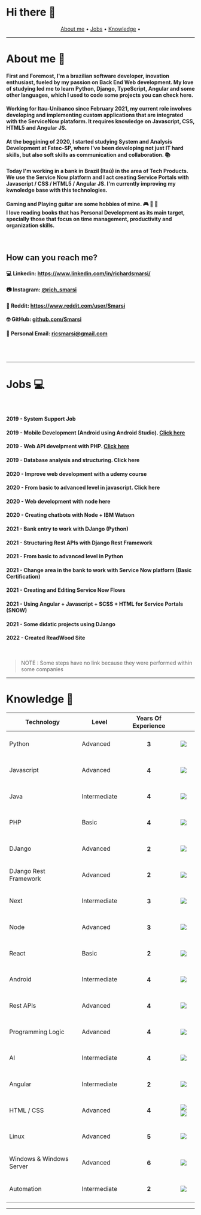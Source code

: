 # Hi there 👋

<p align="center">
 <a href="#about">About me</a> •
 <a href="#jobs">Jobs</a> • 
 <a href="#knowledge">Knowledge</a> • 
</p>

*****

<div id="about"/>

# About me 🚀

<h4>First and Foremost, I'm a brazilian software developer, inovation enthusiast, fueled by my passion on Back End Web development. My love of studying led me to learn Python, Django, TypeScript, Angular and some other languages, which I used to code some projects you can check here.</h4>

<h4>Working for Itau-Unibanco since February 2021, my current role involves developing and implementing custom applications that are integrated with the ServiceNow plataform. It requires knowledge on Javascript, CSS, HTML5 and Angular JS.
</h4>

<h4>At the beggining of 2020, I started studying System and Analysis Development at Fatec-SP, where I've been developing not just IT hard skills, but also soft skills as communication and collaboration. 📚</h4>

<h4>Today I'm working in a bank in Brazil (Itaú) in the area of Tech Products. We use the Service Now platform and I act creating Service Portals with Javascript / CSS / HTML5 / Angular JS. I'm currently improving my kwnoledge base with this technologies. </h4>

<h4>Gaming and Playing guitar are some hobbies of mine. 🎮 🎵 🎸 <br>
I love reading books that has Personal Development as its main target, specially those that focus on time management, productivity and organization skills.</h4>

<br>

<h2>How can you reach me?</h2>

<h4>💻 Linkedin: <a target="_blank" href="https://www.linkedin.com/in/richardsmarsi/">https://www.linkedin.com/in/richardsmarsi/</a></h4>
<h4>📷 Instagram: <a target="_blank" href="https://www.instagram.com/rich_smarsi/">@rich_smarsi</a></h4>
<h4>📰 Reddit: <a target="_blank" href="https://www.reddit.com/user/Smarsi">https://www.reddit.com/user/Smarsi</a></h4>
<h4>🤓 GitHub: <a target="_blank" href="https://github.com/Smarsi">github.com/Smarsi</a></h4>
<h4>📩 Personal Email: <a target="_blank" href="mailto:ricsmarsi@gmail.com">ricsmarsi@gmail.com</a></h4>

<br>
<br>


*****

<div id="jobs"/>

# Jobs 💻

<br>

<h4><b>2019 - </b>System Support Job</h4>
<h4><b>2019 - </b>Mobile Development (Android using Android Studio). <a href="https://github.com/Smarsi/Aplicacao-Comercial/tree/master/Lojinhob">Click here</a></h4>
<h4><b>2019 - </b>Web API develpment with PHP. <a href="https://github.com/Smarsi/Aplicacao-Comercial/tree/master/APIprojeto">Click here</a></h4>
<h4><b>2019 - </b>Database analysis and structuring. <a>Click here</a></h4>
<h4><b>2020 - </b>Improve web development with a <a>udemy course</a></h4>
<h4><b>2020 - </b>From basic to advanced level in javascript. <a>Click here</a></h4>
<h4><b>2020 - </b>Web development with node <a>here</a></h4>
<h4><b>2020 - </b>Creating chatbots with Node + IBM Watson</h4>
<h4><b>2021 - </b>Bank entry to work with DJango (Python)</h4>
<h4><b>2021 - </b>Structuring Rest APIs with Django Rest Framework</h4>
<h4><b>2021 - </b>From basic to advanced level in Python</h4>
<h4><b>2021 - </b>Change area in the bank to work with Service Now platform (<a>Basic Certification</a>)</h4>
<h4><b>2021 - </b>Creating and Editing Service Now Flows</h4>
<h4><b>2021 - </b>Using Angular  + Javascript + SCSS + HTML for Service Portals (SNOW)</h4>
<h4><b>2021 - </b>Some <a>didatic projects</a> using DJango</h4>
<h4><b>2022 - </b>Created <a>ReadWood Site</a></h4>

<br>

> NOTE : Some steps have no link because they were performed within some companies

*****

<div id="knowledge"/>

# Knowledge 📝

| Technology | Level | Years Of Experience |    |
| ---------- | ----- | ------------------- | -- |
| Python     | Advanced | <h4 align=center> 3</h4>| ![](https://img.shields.io/badge/Python-3776AB?style=for-the-badge&logo=python&logoColor=white)
| Javascript     | Advanced | <h4 align=center> 4 </h4>| ![](https://img.shields.io/badge/JavaScript-323330?style=for-the-badge&logo=javascript&logoColor=F7DF1E)
| Java     | Intermediate | <h4 align=center> 4 </h4>| ![](https://img.shields.io/badge/Java-ED8B00?style=for-the-badge&logo=java&logoColor=white)
| PHP     | Basic | <h4 align=center> 4 </h4>| ![](https://img.shields.io/badge/PHP-777BB4?style=for-the-badge&logo=php&logoColor=white)
| DJango  | Advanced | <h4 align=center> 2 </h4>| ![](https://img.shields.io/badge/Django-092E20?style=for-the-badge&logo=django&logoColor=white)
| DJango Rest Framework    | Advanced | <h4 align=center> 2 </h4>| ![](	https://img.shields.io/badge/django%20rest-ff1709?style=for-the-badge&logo=django&logoColor=white)
| Next  | Intermediate | <h4 align=center> 3 </h4>| ![](https://img.shields.io/badge/Python-3776AB?style=for-the-badge&logo=python&logoColor=white)
| Node  | Advanced | <h4 align=center> 3 </h4>| ![](	https://img.shields.io/badge/Node.js-43853D?style=for-the-badge&logo=node.js&logoColor=white)
| React  | Basic | <h4 align=center> 2 </h4>| ![](https://img.shields.io/badge/React-20232A?style=for-the-badge&logo=react&logoColor=61DAFB)
| Android     | Intermediate | <h4 align=center> 4 </h4>| ![](https://img.shields.io/badge/Android-3DDC84?style=for-the-badge&logo=android&logoColor=white)
| Rest APIs     | Advanced | <h4 align=center> 4 </h4>| ![](https://img.shields.io/badge/API-Rest-yellowgreen)
| Programming Logic     | Advanced | <h4 align=center> 4 </h4>| ![](https://img.shields.io/badge/%2B-Programming%20Logic-red)
| AI    | Intermediate | <h4 align=center> 4 </h4>| ![](https://img.shields.io/badge/Artificial-Inteligence-blue)
| Angular  | Intermediate | <h4 align=center> 2 </h4>| ![](https://img.shields.io/badge/Angular-DD0031?style=for-the-badge&logo=angular&logoColor=white)
| HTML / CSS | Advanced | <h4 align=center>4</h4>| ![](https://img.shields.io/badge/HTML-239120?style=for-the-badge&logo=html5&logoColor=white) ![](https://img.shields.io/badge/CSS-239120?&style=for-the-badge&logo=css3&logoColor=white)
| Linux  | Advanced | <h4 align=center> 5 </h4>| ![](https://img.shields.io/badge/Linux-FCC624?style=for-the-badge&logo=linux&logoColor=black)
| Windows & Windows Server | Advanced | <h4 align=center> 6 </h4>| ![](https://img.shields.io/badge/Windows-0078D6?style=for-the-badge&logo=windows&logoColor=white)
| Automation | Intermediate | <h4 align=center> 2 </h4>| ![](https://img.shields.io/badge/%2B-Automation-orange)

*****


<!--
**Smarsi/Smarsi** is a ✨ _special_ ✨ repository because its `README.md` (this file) appears on your GitHub profile.

Here are some ideas to get you started:

- 🔭 I’m currently working on ...
- 🌱 I’m currently learning ...
- 👯 I’m looking to collaborate on ...
- 🤔 I’m looking for help with ...
- 💬 Ask me about ...
- 📫 How to reach me: ...
- 😄 Pronouns: ...
- ⚡ Fun fact: ...
-->
